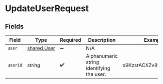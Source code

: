 # UpdateUserRequest


## Fields

| Field                                      | Type                                       | Required                                   | Description                                | Example                                    |
| ------------------------------------------ | ------------------------------------------ | ------------------------------------------ | ------------------------------------------ | ------------------------------------------ |
| `user`                                     | [shared.User](../../models/shared/user.md) | :heavy_minus_sign:                         | N/A                                        |                                            |
| `userId`                                   | *string*                                   | :heavy_check_mark:                         | Alphanumeric string identifying the user.  | x9KzsrACXZv8tPwlEDsKb6                     |